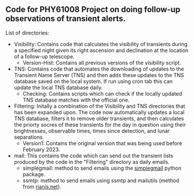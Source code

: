 ## Code for PHY61008 Project on doing follow-up observations of transient alerts.

List of directories:
- Visibility: Contains code that calculates the visibility of transients during a specified night given its right ascension and declination at the location of a follow-up telescope.
  - Version-Hist: Contains all previous versions of the visibility script.
- TNS: Contains code that automates the downloading of updates to the Transient Name Server (TNS) and then adds these updates to the TNS database saved on the local system. If run using cron tab this can update the local TNS database daily.
  - Checking: Contains scripts which can check if the locally updated TNS database matches with the official one.
- Filtering: Initally a combination of the Visibility and TNS directories that has been expanded upon. The code now automatically updates a local TNS database, filters it to remove older transients, and then calculates the priorty socres of these transients for the day in question using their brightnesses, observable times, times since detection, and lunar separations.
  - Version1: Contains the original version that was being used before February 2023.
- mail: This contains the code which can send out the transient lists produced by the code in the "Filtering" directory as daily emails.
  - simplegmail: method to send emails using the [simplegmail](https://github.com/jeremyephron/simplegmail) python package.
  - ssmtp: method to send emails using ssmtp and mailutils (method from [rianjs.net](https://rianjs.net/2013/08/send-email-from-linux-server-using-gmail-and-ubuntu-two-factor-authentication)).
